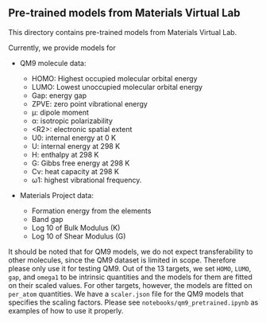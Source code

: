 ## Pre-trained models from Materials Virtual Lab

This directory contains pre-trained models from Materials Virtual Lab. 

Currently, we provide models for

* QM9 molecule data:
    - HOMO: Highest occupied molecular orbital energy
    - LUMO: Lowest unoccupied molecular orbital energy
    - Gap: energy gap
    - ZPVE: zero point vibrational energy
    - µ: dipole moment
    - α: isotropic polarizability
    - \<R2\>: electronic spatial extent
    - U0: internal energy at 0 K
    - U: internal energy at 298 K
    - H: enthalpy at 298 K
    - G: Gibbs free energy at 298 K
    - Cv: heat capacity at 298 K
    - ω1: highest vibrational frequency.
    
* Materials Project data:
    - Formation energy from the elements
    - Band gap
    - Log 10 of Bulk Modulus (K)
    - Log 10 of Shear Modulus (G)
    

It should be noted that for QM9 models, we do not expect transferability to other molecules, since the
QM9 dataset is limited in scope. Therefore please only use it for testing QM9. 
Out of the 13 targets, we set `HOMO`, `LUMO`, `gap`, and `omega1` to be intrinsic quantities and the models for them are fitted on their scaled values. For other targets, however, 
the models are fitted on `per_atom` quantities. We have a `scaler.json` file for the QM9 models that specifies the scaling factors.
Please see `notebooks/qm9_pretrained.ipynb` as examples of how to use it properly.